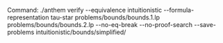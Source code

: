 Command: ./anthem verify --equivalence intuitionistic --formula-representation tau-star problems/bounds/bounds.1.lp problems/bounds/bounds.2.lp  --no-eq-break --no-proof-search --save-problems intuitionistic/bounds/simplified/